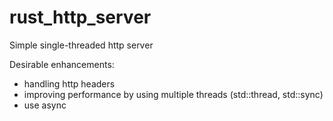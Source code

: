 # rust_http_server

Simple single-threaded http server

Desirable enhancements:
- handling http headers
- improving performance by using multiple threads (std::thread, std::sync)
- use async